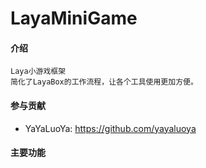 # LayaMiniGame

#### 介绍

    Laya小游戏框架
    简化了LayaBox的工作流程，让各个工具使用更加方便。

#### 参与贡献

- YaYaLuoYa: https://github.com/yayaluoya

#### 主要功能